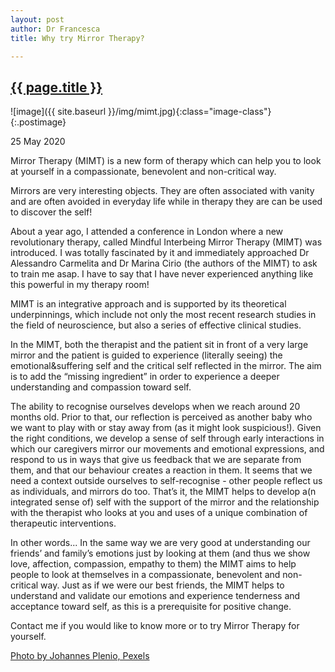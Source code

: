 ```yaml
---
layout: post
author: Dr Francesca
title: Why try Mirror Therapy?

---
```

 
 <h2 class="postheader"><a href="{{ site.baseurl }}{{ page.url }}">{{ page.title }}</a></h2>


![image]({{ site.baseurl }}/img/mimt.jpg){:class="image-class"}{:.postimage}

<p class="blogdate">25 May 2020</p>

<p class="blogcopy">Mirror Therapy (MIMT) is a new form of therapy which can help you to look at yourself in a compassionate, benevolent and non-critical way.</p> 

<p class="blogcopy">Mirrors are very interesting objects. They are often associated with vanity and are often avoided in everyday life while in therapy they are can be used to discover the self!</p> 

<p class="blogcopy">About a year ago, I attended a conference in London where a new revolutionary therapy, called Mindful Interbeing Mirror Therapy (MIMT) was introduced. I was totally fascinated by it and immediately approached Dr Alessandro Carmelita and Dr Marina Cirio (the authors of the MIMT) to ask to train me asap. I have to say that I have never experienced anything like this powerful in my therapy room! </p>

<p class="blogcopy">MIMT is an integrative approach and is supported by its theoretical underpinnings, which include not only the most recent research studies in the field of neuroscience, but also a series of effective clinical studies. </p> 

<p class="blogcopy">In the MIMT, both the therapist and the patient sit in front of a very large mirror and the patient is guided to experience (literally seeing) the emotional&suffering self and the critical self reflected in the mirror. The aim is to add the “missing ingredient” in order to experience a deeper understanding and compassion toward self. </p> 

<p class="blogcopy">The ability to recognise ourselves develops when we reach around 20 months old. Prior to that, our reflection is perceived as another baby who we want to play with or stay away from (as it might look suspicious!). Given the right conditions, we develop a sense of self through early interactions in which our caregivers mirror our movements and emotional expressions, and respond to us in ways that give us feedback that we are separate from them, and that our behaviour creates a reaction in them. It seems that we need a context outside ourselves to self-recognise - other people reflect us as individuals, and mirrors do too. That’s it, the MIMT helps to develop a(n integrated sense of) self with the support of the mirror and the relationship with the therapist who looks at you and uses of a unique combination of therapeutic interventions.</p>

<p class="blogcopy">In other words... In the same way we are very good at understanding our friends’ and family’s emotions just by looking at them (and thus we show love, affection, compassion, empathy to them) the MIMT aims to help people to look at themselves in a compassionate, benevolent and non-critical way. Just as if we were our best friends, the MIMT helps to understand and validate our emotions and experience tenderness and acceptance toward self, as this is a prerequisite for positive change.</p> 

<p class="blogcopy">Contact me if you would like to know more or to try Mirror Therapy for yourself.
</p> 


<p class="blogcopy"><a href="https://www.pexels.com/@jplenio?utm_content=attributionCopyText&utm_medium=referral&utm_source=pexels">Photo by Johannes Plenio, Pexels</a></p>


<br>
<div class="sharethis-inline-share-buttons"></div>
<br>
